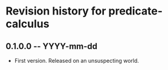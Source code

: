 # Revision history for predicate-calculus

## 0.1.0.0  -- YYYY-mm-dd

* First version. Released on an unsuspecting world.
